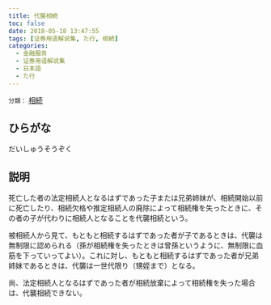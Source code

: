 ```yaml
---
title: 代襲相続
toc: false
date: 2018-05-18 13:47:55
tags: [证券用语解说集, た行, 相続]
categories:
  - 金融服务
  - 证券用语解说集
  - 日本語
  - た行
---
```


`分類：` [相続](/tags/相続/)

## ひらがな

だいしゅうそうぞく

## 説明

死亡した者の法定相続人となるはずであった子または兄弟姉妹が、相続開始以前に死亡したり、相続欠格や推定相続人の廃除によって相続権を失ったときに、その者の子が代わりに相続人となることを代襲相続という。

被相続人から見て、もともと相続するはずであった者が子であるときは、代襲は無制限に認められる（孫が相続権を失ったときは曾孫というように、無制限に血筋を下っていってよい）。これに対し、もともと相続するはずであった者が兄弟姉妹であるときは、代襲は一世代限り（甥姪まで）となる。

尚、法定相続人となるはずであった者が相続放棄によって相続権を失った場合は、代襲相続できない。
